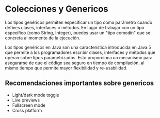 
# Colecciones y Genericos

Los tipos genéricos permiten especificar un tipo como parámetro cuando defines clases, interfaces o métodos. En lugar de trabajar con un tipo específico (como String, Integer), puedes usar un "tipo comodín" que se concreta al momento de la ejecución.

Los tipos genéricos en Java son una característica introducida en Java 5 que permite a los programadores escribir clases, interfaces y métodos que operan sobre tipos parametrizados. Esto proporciona un mecanismo para asegurarse de que el código sea seguro en tiempo de compilación, al mismo tiempo que permite mayor flexibilidad y re-usabilidad.






## Recomendaciones importantes sobre genericos

- Light/dark mode toggle
- Live previews
- Fullscreen mode
- Cross platform
